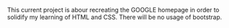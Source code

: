 This current project is abour recreating the GOOGLE homepage in order to solidify my learning of HTML and CSS. There will be no usage of bootstrap.